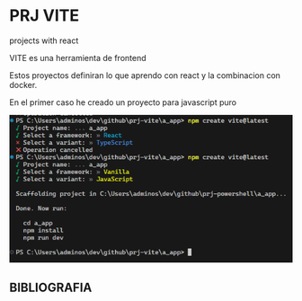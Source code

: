 PRJ VITE
=======================================
projects with react

VITE es una herramienta de frontend

Estos proyectos definiran lo que aprendo con react y la combinacion con docker.

En el primer caso he creado un proyecto para javascript puro

![All text](images/appJavascriptPuro.png)

BIBLIOGRAFIA
---------------------------------------
